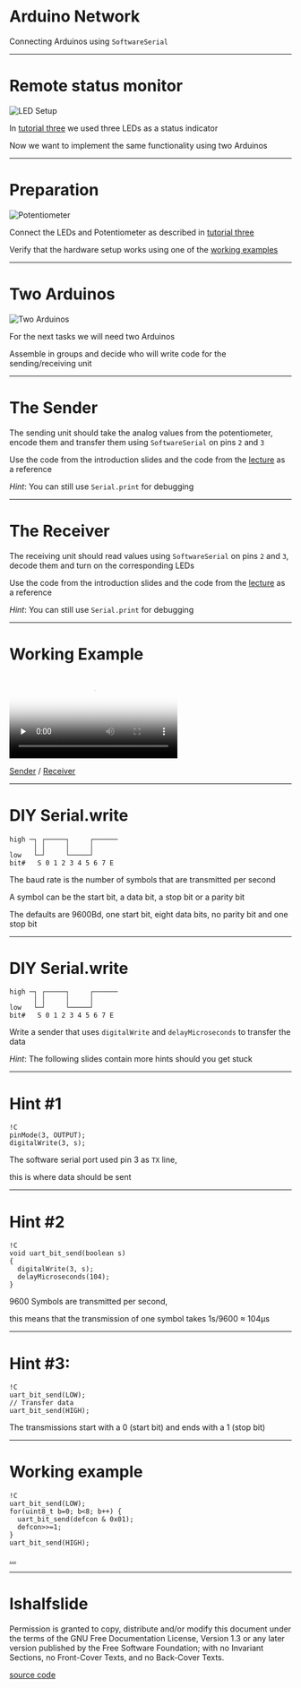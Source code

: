 <!--

                  Copyright (C)  2017  Leonard Göhrs.
   Permission is granted to copy, distribute and/or modify this document
    under the terms of the GNU Free Documentation License, Version 1.3
     or any later version published by the Free Software Foundation;
  with no Invariant Sections, no Front-Cover Texts, and no Back-Cover Texts.
      A copy of the license is included in the file "LICENSE-FDL.txt".

-->

Arduino Network
===============

Connecting Arduinos using
`SoftwareSerial`

---

Remote status monitor
=====================

![LED Setup](schematic/03_three_leds.svg)

In [tutorial three][ref_tut3] we used
three LEDs as a status indicator

Now we want to implement the same
functionality using two Arduinos

---

Preparation
===========

![Potentiometer](schematic/03_potentiometer.svg)

Connect the LEDs and Potentiometer
as described in [tutorial three][ref_tut3]

Verify that the hardware setup works
using one of the [working examples][ref_tut3_status]

---

Two Arduinos
============

![Two Arduinos](schematic/13_two_arduinos.svg)

For the next tasks we will need two Arduinos

Assemble in groups and decide who will
write code for the sending/receiving unit

---

The Sender
==========

The sending unit should take the
analog values from the potentiometer,
encode them and transfer them using
`SoftwareSerial` on pins `2` and `3`

Use the code from the introduction slides
and the code from the [lecture][code_soft_writer]
as a reference

_Hint_: You can still use `Serial.print`
for debugging

---

The Receiver
============

The receiving unit should read values
using `SoftwareSerial` on pins `2` and `3`,
decode them and turn
on the corresponding LEDs

Use the code from the introduction slides
and the code from the [lecture][code_soft_reader]
as a reference

_Hint_: You can still use `Serial.print`
for debugging

---

Working Example
===============

<p>
  <video poster="images/13_two_arduino_demo.jpg" controls loop preload="none">
    <source src="images/13_two_arduino_demo.mp4" type="video/mp4">
  </video>
</p>

[Sender][code_sender] / [Receiver][code_receiver]

---

DIY Serial.write
================

    high ─┐ ┌─────┐     ┌──────
          │ │     │     │
    low   └─┘     └─────┘
    bit#   S 0 1 2 3 4 5 6 7 E

The baud rate is the number of symbols
that are transmitted per second

A symbol can be the start bit, a data bit,
a stop bit or a parity bit

The defaults are 9600Bd, one start bit, eight data
bits, no parity bit and one stop bit

---

DIY Serial.write
================

    high ─┐ ┌─────┐     ┌──────
          │ │     │     │
    low   └─┘     └─────┘
    bit#   S 0 1 2 3 4 5 6 7 E

Write a sender that uses `digitalWrite` and
`delayMicroseconds` to transfer the data

_Hint_: The following slides contain more hints
should you get stuck

---

Hint #1
=======

    !C
    pinMode(3, OUTPUT);
    digitalWrite(3, s);

The software serial port
used pin 3 as `TX` line,

this is where data should be sent

---

Hint #2
=======

    !C
    void uart_bit_send(boolean s)
    {
      digitalWrite(3, s);
      delayMicroseconds(104);
    }

9600 Symbols are transmitted per second,

this means that the transmission of one
symbol takes 1s/9600 ≈ 104µs

---

Hint #3:
========

    !C
    uart_bit_send(LOW);
    // Transfer data
    uart_bit_send(HIGH);

The transmissions start with a 0 (start bit)
and ends with a 1 (stop bit)

---

Working example
===============

    !C
    uart_bit_send(LOW);
    for(uint8_t b=0; b<8; b++) {
      uart_bit_send(defcon & 0x01);
      defcon>>=1;
    }
    uart_bit_send(HIGH);

[…][code_diy_sender]

---

lshalfslide
===========

Permission is granted to copy, distribute and/or modify this
document under the terms of the GNU Free Documentation License,
Version 1.3 or any later version published by the Free Software
Foundation; with no Invariant Sections, no Front-Cover Texts, and
no Back-Cover Texts.

[source code](https://github.com/hnez/GdiTutorials)

[ref_tut3]: 03-traffic-lights.html
[ref_tut3_status]: 03-traffic-lights.html#slide_15

[code_soft_writer]: examples/13_soft_serial_writer.ino
[code_soft_reader]: examples/13_soft_serial_reader.ino

[code_sender]: examples/13_sender.ino
[code_receiver]: examples/13_receiver.ino
[code_diy_sender]: examples/13_diy_sender.ino
